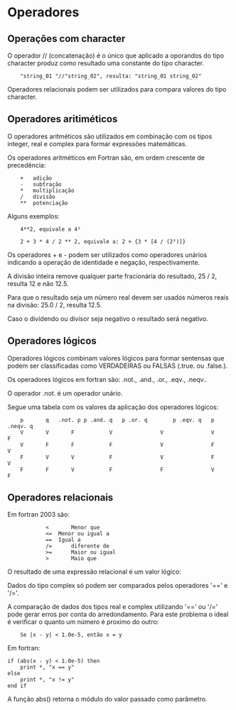 # Operadores

## Operações com character
O operador // (concatenação) é o único que aplicado a oporandos do 
tipo character produz como resultado uma constante do tipo character.
```
	"string_01 "//"string_02", resulta: "string_01 string_02"
```

Operadores relacionais podem ser utilizados para compara valores 
do tipo character.

## Operadores aritiméticos 
O operadores aritméticos são utilizados em combinação com os tipos 
integer, real e complex para formar expressões matemáticas.

Os operadores aritméticos em Fortran são, 
em ordem crescente de precedência:
```
	+	adição	 
	- 	subtração
	* 	multiplicação
	/ 	divisão
	**	potenciação
```

Alguns exemplos:
```
	4**2, equivale a 4²
	
	2 + 3 * 4 / 2 ** 2, equivale a: 2 + {3 * [4 / (2²)]}
```

Os operadores + e - podem ser utilizados como operadores unários
indicando a operação de identidade e negação, respectivamente.

A divisão inteira remove qualquer parte fracionária do resultado,
25 / 2, resulta 12 e não 12.5.

Para que o resultado seja um número real devem ser usados números reais
na divisão: 25.0 / 2, resulta 12.5.

Caso o dividendo ou divisor seja negativo o resultado será negativo.

## Operadores lógicos

Operadores lógicos combinam valores lógicos para formar sentensas 
que podem ser classificadas como VERDADEIRAS ou FALSAS (.true. ou .false.).

Os operadores lógicos em fortran são: .not., .and., .or., .eqv., .neqv..

O operador .not. é um operador unário.

Segue uma tabela com os valores da aplicação dos operadores lógicos:
```
	p		q	.not. p	p .and. q	p .or. q		p .eqv. q	p .neqv. q
	V		V		F			V				V				V				F
	V		F 		F			F				V				F				V
	F 		V		V			F				V				F				V
	F		F		V			F				F				V				F
```

## Operadores relacionais
Em fortran 2003 são:
```
			<		Menor que
			<= 	Menor ou igual a
			== 	Igual a
			/=		diferente de
			>=		Maior ou igual
			>		Maio que
```

O resultado de uma expressão relacional é um valor lógico:

Dados do tipo complex só podem ser comparados pelos operadores '==' e '/='.

A comparação de dados dos tipos real e complex utilizando '==' ou '/=' 
pode gerar erros por conta do arredondamento. Para este problema o ideal
é verificar o quanto um número é proximo do outro:
```
	Se |x - y| < 1.0e-5, então x = y
```

Em fortran:

	if (abs(x - y) < 1.0e-5) then
		print *, "x == y"
	else 
		print *, "x != y"
	end if

A função abs() retorna o módulo do valor passado como parâmetro.
